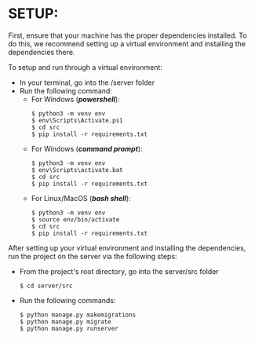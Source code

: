 # SETUP:
        
First, ensure that your machine has the proper dependencies installed. To do this, we recommend setting up a virtual environment and installing the dependencies there.  
  
To setup and run through a virtual environment:  
- In your terminal, go into the /server folder
- Run the following command:
    - For Windows (***powershell***):
        ```
        $ python3 -m venv env
        $ env\Scripts\Activate.ps1
        $ cd src
        $ pip install -r requirements.txt
        ```
    - For Windows (***command prompt***):
        ```
        $ python3 -m venv env
        $ env\Scripts\activate.bat
        $ cd src
        $ pip install -r requirements.txt
        ```
    - For Linux/MacOS (***bash shell***):
        ```
        $ python3 -m venv env
        $ source env/bin/activate
        $ cd src
        $ pip install -r requirements.txt
        ```


After setting up your virtual environment and installing the dependencies, run the project on the server via the following steps:
  
- From the project's root directory, go into the server/src folder
    ```
    $ cd server/src
    ```
- Run the following commands:
    ```
    $ python manage.py makemigrations
    $ python manage.py migrate
    $ python manage.py runserver
    ```
